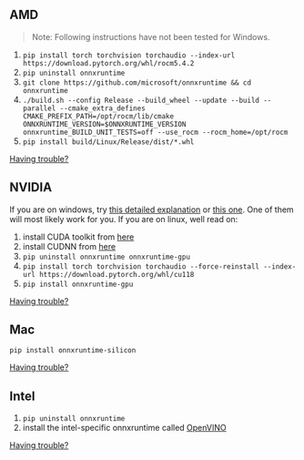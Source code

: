 ## AMD
> Note: Following instructions have not been tested for Windows.

1. `pip install torch torchvision torchaudio --index-url https://download.pytorch.org/whl/rocm5.4.2`
2. `pip uninstall onnxruntime`
3. `git clone https://github.com/microsoft/onnxruntime && cd onnxruntime`
4. `./build.sh --config Release --build_wheel --update --build --parallel --cmake_extra_defines CMAKE_PREFIX_PATH=/opt/rocm/lib/cmake ONNXRUNTIME_VERSION=$ONNXRUNTIME_VERSION onnxruntime_BUILD_UNIT_TESTS=off --use_rocm --rocm_home=/opt/rocm`
5. `pip install build/Linux/Release/dist/*.whl`

[Having trouble?](https://github.com/s0md3v/roop/wiki/Troubleshooting)

## NVIDIA
If you are on windows, try [this detailed explanation](https://github.com/s0md3v/roop/issues/68#issuecomment-1567722709) or [this one](https://github.com/s0md3v/roop/issues/68#issuecomment-1572026325). One of them will most likely work for you. If you are on linux, well read on:

1. install CUDA toolkit from [here](https://docs.nvidia.com/cuda/cuda-installation-guide-linux/index.html)
2. install CUDNN from [here](https://docs.nvidia.com/deeplearning/cudnn/install-guide/index.html)
3. `pip uninstall onnxruntime onnxruntime-gpu`
4. `pip install torch torchvision torchaudio --force-reinstall --index-url https://download.pytorch.org/whl/cu118`
3. `pip install onnxruntime-gpu`

[Having trouble?](https://github.com/s0md3v/roop/wiki/Troubleshooting)

## Mac
```
pip install onnxruntime-silicon
```

[Having trouble?](https://github.com/s0md3v/roop/wiki/Troubleshooting)

## Intel
1. `pip uninstall onnxruntime`
2. install the intel-specific onnxruntime called [OpenVINO](https://onnxruntime.ai/docs/execution-providers/OpenVINO-ExecutionProvider.html#install)

[Having trouble?](https://github.com/s0md3v/roop/wiki/Troubleshooting)